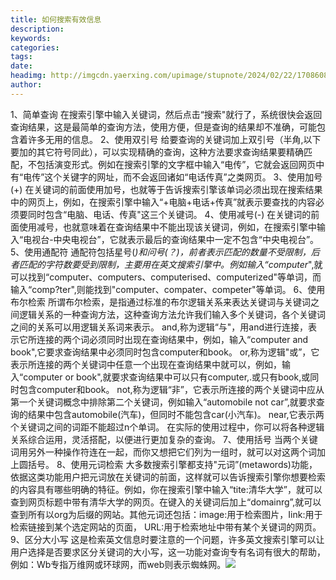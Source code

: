 ```yaml
---
title: 如何搜索有效信息
description: 
keywords: 
categories: 
tags: 
date: 
headimg: http://imgcdn.yaerxing.com/upimage/stupnote/2024/02/22/1708608571_3665510_5985.jpg
author: 
---
```

1、简单查询
在搜索引擎中输入关键词，然后点击“搜索"就行了，系统很快会返回查询结果，这是最简单的查询方法，使用方便，但是查询的结果却不准确，可能包含着许多无用的信息。
2、使用双引号
给要查询的关键词加上双引号（半角,以下要加的其它符号同此），可以实现精确的查询，这种方法要求查询结果要精确匹配，不包括演变形式。例如在搜索引擎的文字框中输入“电传”，它就会返回网页中有“电传”这个关键字的网址，而不会返回诸如“电话传真”之类网页。
3、使用加号(+)
在关键词的前面使用加号，也就等于告诉搜索引擎该单词必须出现在搜索结果中的网页上，例如，在搜索引擎中输入“+电脑+电话+传真”就表示要查找的内容必须要同时包含“电脑、电话、传真"这三个关键词。
4、使用减号(-)
在关键词的前面使用减号，也就意味着在查询结果中不能出现该关键词，例如，在搜索引擎中输入“电视台-中央电视台”，它就表示最后的查询结果中一定不包含“中央电视台”。
5、使用通配符
通配符包括星号(*)和问号(？)，前者表示匹配的数量不受限制，后者匹配的字符数要受到限制，主要用在英文搜索引擎中。例如输入“computer*",就可以找到“computer、computers、computerised、computerized"等单词，而输入“comp?ter",则能找到"computer、compater、competer"等单词。
6、使用布尔检索
所谓布尔检索，是指通过标准的布尔逻辑关系来表达关键词与关键词之间逻辑关系的一种查询方法，这种查询方法允许我们输入多个关键词，各个关键词之间的关系可以用逻辑关系词来表示。
and,称为逻辑“与"，用and进行连接，表示它所连接的两个词必须同时出现在查询结果中，例如，输入“computer and book",它要求查询结果中必须同时包含computer和book。
or,称为逻辑"或”，它表示所连接的两个关键词中任意一个出现在查询结果中就可以，例如，输入“computer or book",就要求查询结果中可以只有computer,.或只有book,或同时包含computer和book。
not,称为逻辑“非”，它表示所连接的两个关键词中应从第一个关键词概念中排除第二个关键词，例如输入“automobile not car”,就要求查询的结果中包含automobile(汽车)，但同时不能包含car(小汽车)。
near,它表示两个关键词之间的词距不能超过n个单词。
在实际的使用过程中，你可以将各种逻辑关系综合运用，灵活搭配，以便进行更加复杂的查询。
7、使用括号
当两个关键词用另外一种操作符连在一起，而你又想把它们列为一组时，就可以对这两个词加上圆括号。
8、使用元词检索
大多数搜索引擎都支持"元词”(metawords)功能，依据这类功能用户把元词放在关键词的前面，这样就可以告诉搜索引擎你想要检索的内容具有哪些明确的特征。例如，你在搜索引擎中输入“tite:清华大学”，就可以查到网页标题中带有清华大学的网页。在键入的关键词后加上“domainrg”,就可以查到所有以org为后缀的网站。其他元词还包括：image:用于检索图片，Iink:用于检索链接到某个选定网站的页面，
URL:用于检索地址中带有某个关键词的网页。
9、区分大小写
这是检索英文信息时要注意的一个问题，许多英文搜索引擎可以让用户选择是否要求区分关键词的大小写，这一功能对查询专有名词有很大的帮助，例如：Wb专指万维网或环球网，而web则表示蜘蛛网。<img src='http://imgcdn.yaerxing.com/upimage/stupnote/2024/02/22/1708608571_3665510_5985.jpg'>